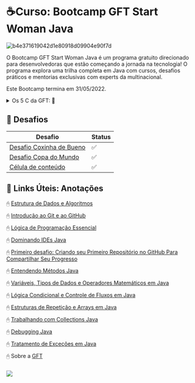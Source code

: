﻿# ☕Curso: Bootcamp GFT Start Woman Java
![b4e371619042d1e80918d09904e90f7d](https://user-images.githubusercontent.com/78277341/165013980-4db5f39b-b3a2-4d3e-8090-40a37e212ab5.gif)

O Bootcamp GFT Start Woman Java é um programa gratuito direcionado para desenvolvedoras que estão começando a jornada na tecnologia! O programa explora uma trilha completa em Java com cursos, desafios práticos e mentorias exclusivas com experts da multinacional.

Este Bootcamp termina em 31/05/2022.

<details><summary>Os 5 C da GFT: 👋</summary>
<p>

### Os 𝟓 C da GFT: 👋

    
1. *Cuidado*
2. *Compromisso*
3. *Colaboração*
4. *Coragem*
5. *Criatividade*

![Os 5 C da GFT](https://s3.us-west-2.amazonaws.com/secure.notion-static.com/b6c5bde3-0813-4a5c-bf8a-77ada991a820/Untitled.png?X-Amz-Algorithm=AWS4-HMAC-SHA256&X-Amz-Content-Sha256=UNSIGNED-PAYLOAD&X-Amz-Credential=AKIAT73L2G45EIPT3X45%2F20220428%2Fus-west-2%2Fs3%2Faws4_request&X-Amz-Date=20220428T161238Z&X-Amz-Expires=86400&X-Amz-Signature=fd5d5bce61da41a0c1c2249d4fdb5bd10f18b3ca960cd8eda477673aa4ebcefe&X-Amz-SignedHeaders=host&response-content-disposition=filename%20%3D%22Untitled.png%22&x-id=GetObject)
<h1>
    

</details> </p>

##
## 🔸 Desafios 

| Desafio                                                                                                                                  | Status       |
|------------------------------------------------------------------------------------------------------------------------------------------|--------------|
| [Desafio Coxinha de Bueno](https://github.com/sabrinagomessilva/Bootcamp-GFT-Start-Woman-Java/blob/main/DesafiosDio/DesafioCoxinha.java) | ✅ |
| [Desafio Copa do Mundo](https://github.com/sabrinagomessilva/Bootcamp-GFT-Start-Woman-Java/blob/main/DesafiosDio/DesafioCopa.java)       | ✅ |
| [Célula de conteúdo](https://github.com/sabrinagomessilva/Bootcamp-GFT-Start-Woman-Java/blob/main/DesafiosDio/Degustacaodevinho.java)    | ✅ |

##
## 🔸 Links Úteis: Anotações 
🖰 [Estrutura de Dados e Algoritmos](https://www.notion.so/sabrinagomes/Estrutura-de-Dados-9193d8a68f12454790d1eda244624581)

🖰 [Introdução ao Git e ao GitHub](https://www.notion.so/sabrinagomes/Introdu-o-ao-Git-e-ao-GitHub-ec6a7ad5b70e422a8a21794236835ea6)

🖰 [Lógica de Programação Essencial](https://www.notion.so/sabrinagomes/L-gica-e-Programa-o-Essencial-eb2af3383c154819b638d1dcc1365de0)

🖰 [Dominando IDEs Java](https://www.notion.so/sabrinagomes/Dominando-IDEs-Java-8aa00bb8c1824276af7e57784b8da4b0)

🖰 [Primeiro desafio: Criando seu Primeiro Repositório no GitHub Para Compartilhar Seu Progresso](https://www.notion.so/sabrinagomes/Estrutura-de-Dados-9193d8a68f12454790d1eda244624581)

🖰  [Entendendo Métodos Java](https://www.notion.so/sabrinagomes/Entendendo-M-todos-Java-9208694a42fd4b8f876a8fa6401ae482)

🖰 [Variáveis, Tipos de Dados e Operadores Matemáticos em Java](https://www.notion.so/sabrinagomes/Vari-veis-Tipos-de-Dados-e-Operadores-Matem-ticos-em-Java-047418659a2f4797b36be12f08ba4736)

🖰 [Lógica Condicional e Controle de Fluxos em Java](https://www.notion.so/sabrinagomes/L-gica-Condicional-e-Controle-de-Fluxos-em-Java-f44345c3f25d428f9a412a41df799d14)

🖰 [Estruturas de Repetição e Arrays em Java](https://www.notion.so/sabrinagomes/Estruturas-de-Repeti-o-e-Arrays-em-Java-1e95889981734234b1bfc3cd3fb1aa07)

🖰 [Trabalhando com Collections Java](https://www.notion.so/sabrinagomes/Trabalhando-com-Collections-Java-a77df57249df404db99ec370cb25857b)

🖰 [Debugging Java](https://www.notion.so/sabrinagomes/Debugging-Java-1f28415ca95b4083ae44c7fb9003689c)

🖰 [Tratamento de Exceções em Java](https://www.notion.so/sabrinagomes/Tratamento-de-Exce-es-em-Java-f2416c3fa4184d81907eac2714df2694)


🖰 Sobre a [GFT](https://www.gft.com/br/pt/about-us)



##

![](https://hermes.digitalinnovation.one/tracks/84b3149d-757f-4d2b-8f4a-a1d6d3729595.png)